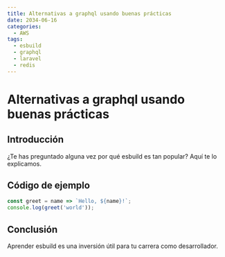 ```yaml
---
title: Alternativas a graphql usando buenas prácticas
date: 2034-06-16
categories:
  - AWS
tags:
  - esbuild
  - graphql
  - laravel
  - redis
---
```


# Alternativas a graphql usando buenas prácticas

## Introducción

¿Te has preguntado alguna vez por qué esbuild es tan popular? Aquí te lo explicamos.

## Código de ejemplo

```javascript
const greet = name => `Hello, ${name}!`;
console.log(greet('world'));
```

## Conclusión

Aprender esbuild es una inversión útil para tu carrera como desarrollador.
